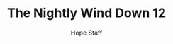 ---
image: /assets/img/nwd/12_nwd_psalm_46_10_nlt.png
title: The Nightly Wind Down 12
number: 12
categories:
  - The Nightly Wind Down
author: Hope Staff
notes: The Nightly Wind Down 12
embed: >-
  EMBED_GOES_HERE
transcript: >-
  SOME LINES OF TEXT START HERE
---